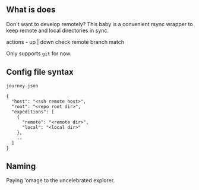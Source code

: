 
What is does
---

Don't want to develop remotely?
This baby is a convenient rsync wrapper to keep remote and local directories in sync.

actions - up | down
check remote branch match

Only supports `git` for now.

Config file syntax
---

`journey.json`

    {
      "host": "<ssh remote host>",
      "root": "<repo root dir>",
      "expeditions": [
        {
          "remote": "<remote dir>",
          "local": "<local dir>"
        },
        ..
      ]
    }

Naming
---

Paying 'omage to the uncelebrated explorer.
